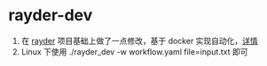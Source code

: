 # rayder-dev
1. 在 [rayder](https://github.com/devanshbatham/rayder) 项目基础上做了一点修改，基于 docker 实现自动化，[详情](https://ayuxy.github.io/posts/2023-0920-01/)
2. Linux 下使用 ./rayder_dev -w workflow.yaml file=input.txt 即可

